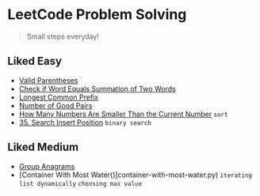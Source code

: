 # LeetCode Problem Solving

> Small steps everyday!

## Liked Easy
- [Valid Parentheses](valid-parentheses.py)
- [Check if Word Equals Summation of Two Words](check-if-word-equals-summation-of-two-words.py)
- [Longest Common Prefix](longest-common-prefix.py)
- [Number of Good Pairs](number-of-good-pairs.py)
- [How Many Numbers Are Smaller Than the Current Number](how-many-numbers-are-smaller-than-the-current-number.py) `sort`
- [35. Search Insert Position](search-insert-position.py) `binary search`

## Liked Medium
- [Group Anagrams](group-anagrams.py)
- [Container With Most Water()]container-with-most-water.py) `iterating list dynamically` `choosing max value`
<!-- 
TODO:
- MUST! https://leetcode.com/problems/minimum-number-of-operations-to-move-all-balls-to-each-box/
- https://leetcode.com/problems/reverse-string/

map() https://www.geeksforgeeks.org/python-map-function/
-->